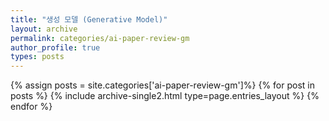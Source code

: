 ```yaml
---
title: "생성 모델 (Generative Model)"
layout: archive
permalink: categories/ai-paper-review-gm
author_profile: true
types: posts
---
```


{% assign posts = site.categories['ai-paper-review-gm']%}
{% for post in posts %}
  {% include archive-single2.html type=page.entries_layout %}
{% endfor %}

